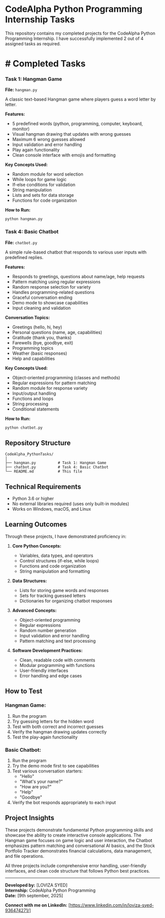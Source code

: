 # CodeAlpha Python Programming Internship Tasks

This repository contains my completed projects for the CodeAlpha Python Programming Internship. I have successfully implemented 2 out of 4 assigned tasks as required.

# # Completed Tasks

### Task 1: Hangman Game
**File:** `hangman.py`

A classic text-based Hangman game where players guess a word letter by letter.

**Features:**
- 5 predefined words (python, programming, computer, keyboard, monitor)
- Visual hangman drawing that updates with wrong guesses
- Maximum 6 wrong guesses allowed
- Input validation and error handling
- Play again functionality
- Clean console interface with emojis and formatting

**Key Concepts Used:**
- Random module for word selection
- While loops for game logic
- If-else conditions for validation
- String manipulation
- Lists and sets for data storage
- Functions for code organization

**How to Run:**
```bash
python hangman.py
```

### Task 4: Basic Chatbot
**File:** `chatbot.py`

A simple rule-based chatbot that responds to various user inputs with predefined replies.

**Features:**
- Responds to greetings, questions about name/age, help requests
- Pattern matching using regular expressions
- Random response selection for variety
- Handles programming-related questions
- Graceful conversation ending
- Demo mode to showcase capabilities
- Input cleaning and validation

**Conversation Topics:**
- Greetings (hello, hi, hey)
- Personal questions (name, age, capabilities)
- Gratitude (thank you, thanks)
- Farewells (bye, goodbye, exit)
- Programming topics
- Weather (basic responses)
- Help and capabilities

**Key Concepts Used:**
- Object-oriented programming (classes and methods)
- Regular expressions for pattern matching
- Random module for response variety
- Input/output handling
- Functions and loops
- String processing
- Conditional statements

**How to Run:**
```bash
python chatbot.py
```

## Repository Structure
```
CodeAlpha_PythonTasks/
│
├── hangman.py          # Task 1: Hangman Game
├── chatbot.py          # Task 4: Basic Chatbot
└── README.md           # This file
```

##  Technical Requirements
- Python 3.6 or higher
- No external libraries required (uses only built-in modules)
- Works on Windows, macOS, and Linux

##  Learning Outcomes

Through these projects, I have demonstrated proficiency in:

1. **Core Python Concepts:**
   - Variables, data types, and operators
   - Control structures (if-else, while loops)
   - Functions and code organization
   - String manipulation and formatting

2. **Data Structures:**
   - Lists for storing game words and responses
   - Sets for tracking guessed letters
   - Dictionaries for organizing chatbot responses

3. **Advanced Concepts:**
   - Object-oriented programming
   - Regular expressions
   - Random number generation
   - Input validation and error handling
   - Pattern matching and text processing

4. **Software Development Practices:**
   - Clean, readable code with comments
   - Modular programming with functions
   - User-friendly interfaces
   - Error handling and edge cases

##  How to Test

### Hangman Game:
1. Run the program
2. Try guessing letters for the hidden word
3. Test with both correct and incorrect guesses
4. Verify the hangman drawing updates correctly
5. Test the play-again functionality

### Basic Chatbot:
1. Run the program
2. Try the demo mode first to see capabilities
3. Test various conversation starters:
   - "Hello"
   - "What's your name?"
   - "How are you?"
   - "Help"
   - "Goodbye"
4. Verify the bot responds appropriately to each input

##  Project Insights

These projects demonstrate fundamental Python programming skills and showcase the ability to create interactive console applications. The Hangman game focuses on game logic and user interaction, the Chatbot emphasizes pattern matching and conversational AI basics, and the Stock Portfolio Tracker demonstrates financial calculations, data management, and file operations.

All three projects include comprehensive error handling, user-friendly interfaces, and clean code structure that follows Python best practices.

---

**Developed by:** [LOVIZA SYED]  
**Internship:** CodeAlpha Python Programming  
**Date:** [9th september, 2025]  

**Connect with me on LinkedIn:** [https://www.linkedin.com/in/loviza-syed-936474271/]
